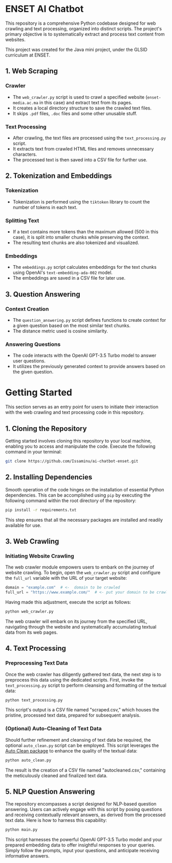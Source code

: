 # ENSET AI Chatbot

This repository is a comprehensive Python codebase designed for web crawling and text processing, organized into distinct scripts. The project's primary objective is to systematically extract and process text content from websites.

This project was created for the Java mini project, under the GLSID curriculum at ENSET.

## 1. Web Scraping

### Crawler
- The `web_crawler.py` script is used to crawl a specified website (`enset-media.ac.ma` in this case) and extract text from its pages.
- It creates a local directory structure to save the crawled text files.
- It skips `.pdf` files, `.doc` files and some other unusable stuff.

### Text Processing
- After crawling, the text files are processed using the `text_processing.py` script.
- It extracts text from crawled HTML files and removes unnecessary characters.
- The processed text is then saved into a CSV file for further use.

## 2. Tokenization and Embeddings

### Tokenization
- Tokenization is performed using the `tiktoken` library to count the number of tokens in each text.

### Splitting Text
- If a text contains more tokens than the maximum allowed (500 in this case), it is split into smaller chunks while preserving the context.
- The resulting text chunks are also tokenized and visualized.

### Embeddings
- The `embeddings.py` script calculates embeddings for the text chunks using OpenAI's `text-embedding-ada-002` model.
- The embeddings are saved in a CSV file for later use.

## 3. Question Answering

### Context Creation
- The `question_answering.py` script defines functions to create context for a given question based on the most similar text chunks.
- The distance metric used is cosine similarity.

### Answering Questions
- The code interacts with the OpenAI GPT-3.5 Turbo model to answer user questions.
- It utilizes the previously generated context to provide answers based on the given question.



# Getting Started

This section serves as an entry point for users to initiate their interaction with the web crawling and text processing code in this repository.

## 1. Cloning the Repository

Getting started involves cloning this repository to your local machine, enabling you to access and manipulate the code. Execute the following command in your terminal:

```bash
git clone https://github.com/Issaminu/ai-chatbot-enset.git
```

## 2. Installing Dependencies

Smooth operation of the code hinges on the installation of essential Python dependencies. This can be accomplished using `pip` by executing the following command within the root directory of the repository:

```bash
pip install -r requirements.txt
```

This step ensures that all the necessary packages are installed and readily available for use.

## 3. Web Crawling

### Initiating Website Crawling

The web crawler module empowers users to embark on the journey of website crawling. To begin, open the `web_crawler.py` script and configure the `full_url` variable with the URL of your target website:

```python
domain = "example.com"  # <-  domain to be crawled
full_url = "https://www.example.com/"  # <- put your domain to be crawled with https or http
```

Having made this adjustment, execute the script as follows:

```bash
python web_crawler.py
```

The web crawler will embark on its journey from the specified URL, navigating through the website and systematically accumulating textual data from its web pages.

## 4. Text Processing

### Preprocessing Text Data

Once the web crawler has diligently gathered text data, the next step is to preprocess this data using the dedicated scripts. First, invoke the `text_processing.py` script to perform cleansing and formatting of the textual data:

```bash
python text_processing.py
```

This script's output is a CSV file named "scraped.csv," which houses the pristine, processed text data, prepared for subsequent analysis.

### (Optional) Auto-Cleaning of Text Data

Should further refinement and cleansing of text data be required, the optional `auto_clean.py` script can be employed. This script leverages the [Auto Clean package](https://pypi.org/project/py-AutoClean) to enhance the quality of the textual data:

```bash
python auto_clean.py
```

The result is the creation of a CSV file named "autocleaned.csv," containing the meticulously cleaned and finalized text data.

## 5. NLP Question Answering

The repository encompasses a script designed for NLP-based question answering. Users can actively engage with this script by posing questions and receiving contextually relevant answers, as derived from the processed text data. Here is how to harness this capability:

```bash
python main.py
```

This script harnesses the powerful OpenAI GPT-3.5 Turbo model and your prepared embedding data to offer insightful responses to your queries. Simply follow the prompts, input your questions, and anticipate receiving informative answers.
